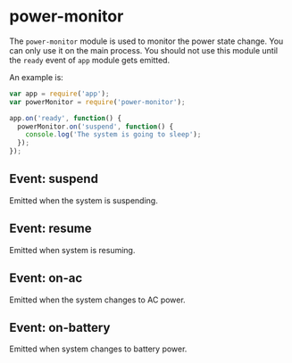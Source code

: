 # power-monitor

The `power-monitor` module is used to monitor the power state change. You can
only use it on the main process. You should not use this module until the `ready` 
event of `app` module gets emitted.

An example is:

```javascript
var app = require('app');
var powerMonitor = require('power-monitor');

app.on('ready', function() {
  powerMonitor.on('suspend', function() {
    console.log('The system is going to sleep');
  });
});
```

## Event: suspend

Emitted when the system is suspending.

## Event: resume

Emitted when system is resuming.

## Event: on-ac

Emitted when the system changes to AC power.

## Event: on-battery

Emitted when system changes to battery power.
